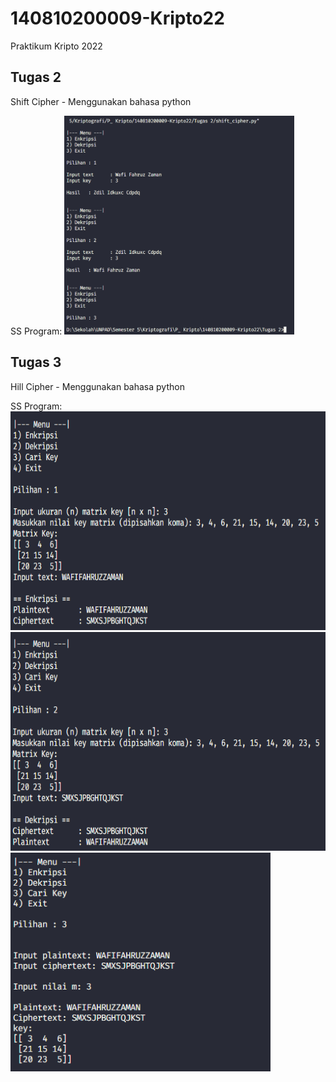# 140810200009-Kripto22
Praktikum Kripto 2022

## Tugas 2

Shift Cipher - Menggunakan bahasa python

SS Program:
<img src="Tugas2_009_Wafi/009_Wafi_SS_Hasil-Program.png" alt="SS" height="350">

## Tugas 3

Hill Cipher - Menggunakan bahasa python

SS Program:
<img src="Tugas3_009_Wafi/ss-enkripsi-hill.png" alt="SS" height="350">
<img src="Tugas3_009_Wafi/ss-dekripsi-hill.png" alt="SS" height="350">
<img src="Tugas3_009_Wafi/ss-cari-key-hill.png" alt="SS" height="350">
